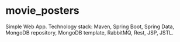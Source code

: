# movie_posters
Simple Web App. 
Technology stack: Maven, Spring Boot, Spring Data, MongoDB repository, MongoDB template, RabbitMQ, Rest, JSP, JSTL.